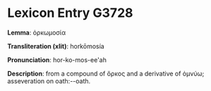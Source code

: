 # Lexicon Entry G3728

**Lemma**: ὁρκωμοσία

**Transliteration (xlit)**: horkōmosía

**Pronunciation**: hor-ko-mos-ee'ah

**Description**:
from a compound of ὅρκος and a derivative of ὀμνύω; asseveration on oath:--oath.
